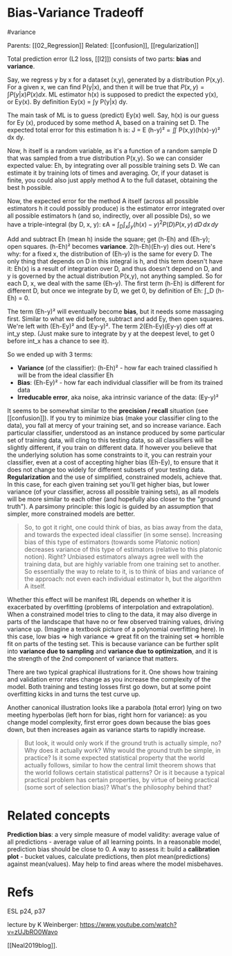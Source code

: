 # Bias-Variance Tradeoff

#variance

Parents: [[02_Regression]]
Related: [[confusion]], [[regularization]]

Total prediction error (L2 loss, [[l2]]) consists of two parts: **bias** and **variance**. 

Say, we regress y by x for a dataset (x,y), generated by a distribution P(x,y). For a given x, we can find P(y|x), and then it will be true that $P(x,y) = ∫ P(y|x)P(x) dx$. ML estimator h(x) is supposed to predict the expected y(x), or Ey(x). By definition Ey(x) = ∫y P(y|x) dy.

The main task of ML is to guess (predict) Ey(x) well. Say, h(x) is our guess for Ey (x), produced by some method A, based on a training set D. The expected total error for this estimation h is: J = E (h-y)² = ∬ P(x,y)(h(x)-y)² dx dy. 

Now, h itself is a random variable, as it's a function of a random sample D that was sampled from a true distribution P(x,y). So we can consider expected value: Eh, by integrating over all possible training sets D. We can estimate it by training lots of times and averaging. Or, if your dataset is finite, you could also just apply method A to the full dataset, obtaining the best h possible.

Now, the expected error for the method A itself (across all possible estimators h it could possibly produce) is the estimator error integrated over all possible estimators h (and so, indirectly, over all possible Ds), so we have a triple-integral (by D, x, y): εA = $\int_D \int_x \int_y (h(x)-y)^2 P(D) P(x,y)\,dD\,dx\,dy$

Add and subtract Eh (mean h) inside the square; get (h-Eh) and (Eh-y); open squares. (h-Eh)² becomes **variance**. 2(h-Eh)(Eh-y) dies out. Here's why: for a fixed x, the distribution of (Eh-y) is the same for every D. The only thing that depends on D in this integral is h, and this term doesn't have it: Eh(x) is a result of integration over D, and thus doesn't depend on D, and y is governed by the actual distribution P(x,y), not anything sampled. So for each D, x, we deal with the same (Eh-y). The first term (h-Eh) is different for different D, but once we integrate by D, we get 0, by definition of Eh: ∫_D (h-Eh) = 0. 

The term (Eh-y)² will eventually become **bias**, but it needs some massaging first. Similar to what we did before, subtract and add Ey, then open squares. We're left with (Eh-Ey)² and (Ey-y)². The term 2(Eh-Ey)(Ey-y) dies off at int_y step. (Just make sure to integrate by y at the deepest level, to get 0 before int_x has a chance to see it).

So we ended up with 3 terms:
* **Variance** (of the classifier): (h-Eh)² - how far each trained classified h will be from the ideal classifier Eh
* **Bias**: (Eh-Ey)² - how far each individual classifier will be from its trained data
* **Irreducable error**, aka noise, aka intrinsic variance of the data: (Ey-y)²

It seems to be somewhat similar to the **precision / recall** situation (see [[confusion]]). If you try to minimize bias (make your classifier cling to the data), you fall at mercy of your training set, and so increase variance. Each particular classifier, understood as an instance produced by some particular set of training data, will cling to this testing data, so all classifiers will be slightly different, if you train on different data. If however you believe that the underlying solution has some constraints to it, you can restrain your classifier, even at a cost of accepting higher bias (Eh-Ey), to ensure that it does not change too widely for different subsets of your testing data. **Regularization** and the use of simplified, constrained models, achieve that. In this case, for each given training set you'll get higher bias, but lower variance (of your classifier, across all possible training sets), as all models will be more similar to each other (and hopefully also closer to the "ground truth"). A parsimony principle: this logic is guided by an assumption that simpler, more constrained models are better.

> So, to got it right, one could think of bias, as bias away from the data, and towards the expected ideal classifier (in some sense). Increasing bias of this type of estimators (towards some Platonic notion) decreases variance of this type of estimators (relative to this platonic notion). Right? Unbiased estimators always agree well with the training data, but are highly variable from one training set to another. So essentially the way to relate to it, is to think of bias and variance of the approach: not even each individual estimator h, but the algorithm A itself.

Whether this effect will be manifest IRL depends on whether it is exacerbated by overfitting (problems of interpolation and extrapolation). When a constrained model tries to cling to the data, it may also diverge in parts of the landscape that have no or few observed training values, driving variance up. (Imagine a textbook picture of a polynomial overfitting here). In this case, low bias ⇒ high variance ⇒ great fit on the training set ⇒  horrible fit on parts of the testing set. This is because variance can be further split into **variance due to sampling** and **variance due to optimization**, and it is the strength of the 2nd component of variance that matters.

There are two typical graphical illustrations for it. One shows how training and validation error rates change as you increase the complexity of the model. Both training and testing losses first go down, but at some point overfitting kicks in and turns the test curve up.

Another canonical illustration looks like a parabola (total error) lying on two meeting hyperbolas (left horn for bias, right horn for variance): as you change model complexity, first error goes down because the bias goes down, but then increases again as variance starts to rapidly increase.

> But look, it would only work if the ground truth is actually simple, no? Why does it actually work? Why would the ground truth be simple, in practice? Is it some expected statistical property that the world actually follows, similar to how the central limit theorem shows that the world follows certain statistical patterns? Or is it because a typical practical problem has certain properties, by virtue of being practical (some sort of selection bias)? What's the philosophy behind that?

# Related concepts

**Prediction bias**: a very simple measure of model validity: average value of all predictions - average value of all learning points. In a reasonable model, prediction bias should be close to 0. A way to assess it: build a **calibration plot** - bucket values, calculate predictions, then plot mean(predictions) against mean(values). May help to find areas where the model misbehaves.

# Refs

ESL p24, p37

lecture by K Weinberger: https://www.youtube.com/watch?v=zUJbRO0Wavo

[[Neal2019blog]].